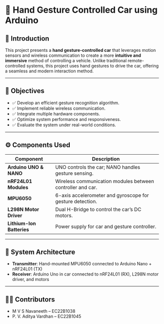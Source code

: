 # 🤖 Hand Gesture Controlled Car using Arduino

## 📝 Introduction

This project presents a **hand gesture-controlled car** that leverages motion sensors and wireless communication to create a more **intuitive and immersive** method of controlling a vehicle. Unlike traditional remote-controlled systems, this project uses hand gestures to drive the car, offering a seamless and modern interaction method.

---

## 🎯 Objectives

- ✅ Develop an efficient gesture recognition algorithm.
- ✅ Implement reliable wireless communication.
- ✅ Integrate multiple hardware components.
- ✅ Optimize system performance and responsiveness.
- ✅ Evaluate the system under real-world conditions.

---

## ⚙️ Components Used

| Component | Description |
|----------|-------------|
| **Arduino UNO & NANO** | UNO controls the car; NANO handles gesture sensing. |
| **nRF24L01 Modules** | Wireless communication modules between controller and car. |
| **MPU6050** | 6-axis accelerometer and gyroscope for gesture detection. |
| **L298N Motor Driver** | Dual H-Bridge to control the car’s DC motors. |
| **Lithium-Ion Batteries** | Power supply for car and gesture controller. |

---

## 📡 System Architecture

- **Transmitter**: Hand-mounted MPU6050 connected to Arduino Nano + nRF24L01 (TX)
- **Receiver**: Arduino Uno in car connected to nRF24L01 (RX), L298N motor driver, and motors

---

## 🧑‍💻 Contributors

- M V S Navaneeth – EC22B1038  
- P. V. Aditya Vardhan – EC22B1045


